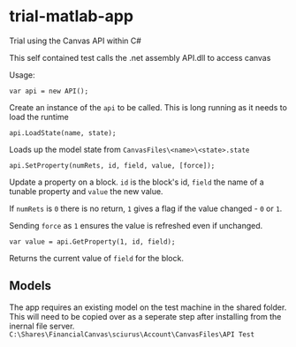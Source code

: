 # trial-matlab-app
Trial using the Canvas API within C#

This self contained test calls the .net assembly API.dll to access canvas

Usage:

```
var api = new API();
```
Create an instance of the `api` to be called.
This is long running as it needs to load the runtime


```
api.LoadState(name, state);
```
Loads up the model state from `CanvasFiles\<name>\<state>.state`


```
api.SetProperty(numRets, id, field, value, [force]);
```
Update a property on a block. `id` is the block's id, `field` the name of a tunable property and `value` the new value.

If `numRets` is `0` there is no return, `1` gives a flag if the value changed - `0` or `1`.

Sending `force` as `1` ensures the value is refreshed even if unchanged.


```
var value = api.GetProperty(1, id, field);
```
Returns the current value of `field` for the block.

## Models
The app requires an existing model on the test machine in the shared folder.
This will need to be copied over as a seperate step after installing from the inernal file server. `C:\Shares\FinancialCanvas\sciurus\Account\CanvasFiles\API Test`
